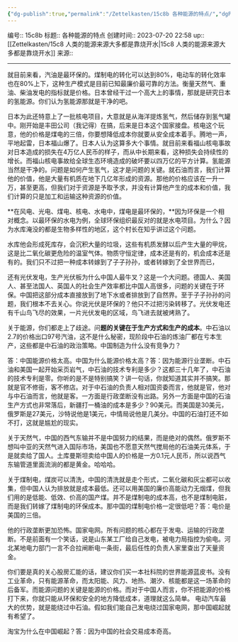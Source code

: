 ```yaml
---
{"dg-publish":true,"permalink":"/Zettelkasten/15c8b 各种能源的特点/","dgPassFrontmatter":true}
---
```


编号:: 15c8b
标题:: 各种能源的特点
创建时间:: 2023-07-20 22:58
up:: [[Zettelkasten/15c8 人类的能源来源大多都是靠烧开水\|15c8 人类的能源来源大多都是靠烧开水]]
来源:: 

---
就目前来看，汽油是最环保的。煤制电的转化可以达到80%，电动车的转化效率也在80%上下，这种生产模式是目前已知最廉价最可靠的方法。衡量天然气、重油、柴油发电的指标就是价格。日本曾经干过一个高大上的事情，那就是研究日本的氢能源。你们认为氢能源那就是干净的吧。

日本为此还特意上了一批核电项目，大意就是从海洋提炼氢气，然后储存到氢气罐中。刚开始是丰田公司（我记得）在搞，后来是日本这个国家接盘。核电这个玩意，他的价格是煤电的三倍，你要想降低成本你就要从安全成本着手。腾地一声，平地起雷，日本福山爆了。日本人认为这算多大个事情。就目前来看福山核电事故对日本造成的损失在4万亿人民币的样子，而从中长期来看，这种损失会持续性的增长。而福山核电事故给全球生态环境造成的破坏要以四万亿的平方计算。氢能源当然是干净的。问题是如何产生氢气，这才是问题的关键。就石油而言，我们计算他的价值，他是大量有机质在地下几亿年形成的资源。那他的价格应该在一升一万，甚至更高，但我们对于资源是予取予求，并没有计算他产生的成本和价值，我们计算的只是加工和运输这种资源的价值。

**在风电、光电、煤电、核电、水电中，煤电是最环保的，**因为环保是一个相对概念。以最环保的水电为例，全球环保组织最反对的就是水电项目。为什么？因为水库淹没的都是生物多样性的地区，这个村长在知乎讲过这个问题。

水库他会形成死库存，会沉积大量的垃圾，这些有机质发酵以后产生大量的甲烷，这是比二氧化碳更危险的温室气体。物质守恒定律，成本还是有的，机会成本还是有的。我们只不过把一种成本转嫁到了子子孙孙，或者转嫁到了全世界而已，

还有光伏发电，生产光伏板为什么中国人最牛叉？这是一个大问题。德国人、美国人、甚至法国人、英国人的社会生产效率都比中国人高很多，问题的关键在于环保。中国把这部分成本直接放到了地下水或者排放到了自然界。至于子子孙孙的问题，我们根本不去关心。你说光伏是环保的？他只不过把污染转移了。光伏发电还有千山鸟飞尽的效果，一片光伏发电的区域，鸟飞进去就被烤熟了。

关于能源，你们都走上了歧途。问**题的关键在于生产方式和生产的成本**。中石油以2.7的价格出口97号汽油，这不是什么秘密，现阶段中石油的炼油厂都在亏本生产，这些都是中石油的政治策略。中国制造为什么没有竞争力？

答：中国能源价格太高。中国为什么能源价格太高？答：因为能源行业垄断。中石油和美国一起开始采页岩气，中石油的技术专利是多少？这都三十几年了，中石油的技术专利是零。你听的是不是特别搞笑？讲一句话，你就知道其实并不搞笑。那就是官不修衙，客不修店。对于中石油的负责人相对国资委而言，他就是官，他对与中石油而言，他就是客。一方面是行政垄断没有出路。另外一方面是中国的石油生产方式也非常落后，新疆打一桶油的成本是多少？90美元。而美国是30美元，俄罗斯是27美元，沙特说他是1美元，中情局说他是几美分。中国的石油打还不如不打，这就是尴尬的现实。

关于天然气，中国的西气东输并不是中国努力的结果，而是绝对的偶然。俄罗斯不想叫中亚的天然气进入国际市场，美国也不愿意天然气搅局他的石油美元体系，于是就卖给了国人。土库曼斯坦卖给中国人的价格是一方0.1元人民币，所以说西气东输管道里面流淌的都是黄金。哈哈哈。

关于煤制电，煤炭可以清洗，中国的清洗就是走个形式，二氧化碳和灰尘都可以收集，但中国人认为排放就是成本最低。还可以用美国的廉价高能动力无烟煤，但我们用的是低能、低效、价高的国产煤。并不是煤制电的成本高，也不是煤制电脏，而是我们转嫁了煤制电的环保成本。那中国的煤制电价格一定很低吧？答：电价是美国的三倍。

他的行政垄断更加恐怖。国家电网。所有问题的核心都在于发电、运输的行政垄断。不是前面有一个笑话，说是山东某工厂给自己发电，被电力局指控为偷电。河北某地电力部门一言不合拉闸断电一条街，最后任性的负责人家里查出了天量资金。

你们要是真的关心股房汇能的话，建议你们买一本社科院的世界能源蓝皮书。没有工业革命，只有能源革命，而太阳能、风力、地热、潮汐、核能都是这一场革命的后备军。而能源问题的关键是能源的价格。而对于中国人而言，你不把能源的价格打下来，你就只能从环保和安全的地方降低成本，道理就这么简单。
电动汽车最大的优势，就是能绕过中石油。假如我们能自己发电绕过国家电网，那中国崛起就有希望了。

淘宝为什么在中国崛起？答：因为中国的社会交易成本奇高。